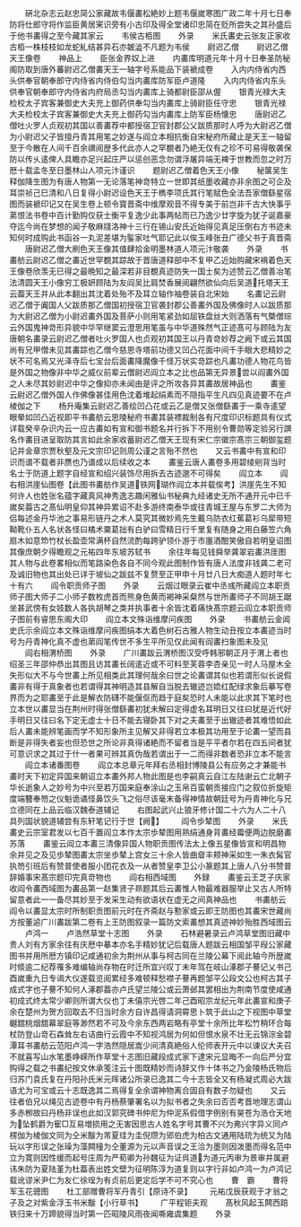 <!-- { "loadSidebar": true } -->
　　硏北杂志云赵忠简公家藏故韦偃畵松絶妙上题韦偃嵗寒图广政二年十月七日奉防将仕郎守将作监臣黄居宷识旁有小古印及得全堂诸印忠简在贬所尝失之其孙盛后于他书畵得之至今藏其家云
　　韦侯古栢图
　　外录
　　米氏畵史云张友正家收古栢一株枝枝如龙蛇糺结甚异石亦皴澁不凡题为韦侯
　　尉迟乙僧
　　尉迟乙僧天王像卷
　　神品上
　　臣张金界奴上进
　　内畵库明道元年十月十日奉圣防秘阁防取到唐外蕃尉迟乙僧畵天王一轴字号系能品下装褫成卷
　　入内内侍省内西头供奉官朝奉郎守内侍省内侍伯勾当内畵库防军臣卢道隆
　　入内内侍省内东头供奉官朝奉郎守内侍省内府局丞勾当内畵库上骑都尉臣邵从偓
　　银青光禄大夫检校太子宾客兼御史大夫充上御药供奉勾当内畵库上骑尉臣任守忠
　　银青光禄大夫检校太子宾客兼御史大夫充上御药勾当内畵库上防军臣杨懐忠
　　唐尉迟乙僧吐火罗人贞观初其国以善畵荐中都授宿卫官封郡公父跋质那时人呼为大尉迟乙僧为小尉迟父子皆擅丹青其用笔之妙遂与阎立本相抗衡自宋秘府所藏止是天王一轴留至于今散在人间千百余禩阅歴多代此亦人之罕覩者乃絶无仅有之珍不可易得敬袭保防以传乆逺俾人具瞻亦足兴起庄严以惩创恶念勿谓浮屠异端无裨于世教而忽之时万厯十载孟冬至日墨林山人项元汴谨识
　　题尉迟乙僧着色天王小像
　　秘箧吴生释伽降生图为有唐人物第一无论落笔神竒特立一世即其纸墨收藏亦非余图之可企及耳崇祯己巳清和八日复得小尉迟设色天王于檇李项氏其行笔赋色全法吾家僧繇星宿图而装褫印记又在吴生卷上顿令寳晋斋中维摩观音不得专美于前岂非千古大快事乎苐恨法书卷中百计勤购仅获士衡平复逸少此事两帖而已乃逸少廿字旋为犹子诞嘉豪夺迄今尚在梦想的闻子敬麻牋洛神十三行在锡山安氏近始得见真足压倒右方书迹未知何时成购此书函谷一丸泥差堪为鍳家吐气耶记此以俟玉峰张丑广德父书于真晋斋
　　唐尉迟乙僧大刷色天王像其值肆拾金明墨林道人项元汴敬袭
　　外录
　　书畵舫云尉迟乙僧之畵近世罕覩其踪故于晋唐道释部中不复甲乙近始购藏宋褙着色天王像卷欣羡无已得之最晩知之最深若非目覩真迹防失一国士矣为述赞云乙僧善冶笔法清圆天王小像穷工极妍顾陆为友阎吴比肩焚香展阅翩然欲仙向后吴道托塔天王云葢天王并从此本翻出其沈着处殆不及耳立轴作袖卷装自北宋始
　　名畵记云尉迟乙僧于阗国人父跋质那乙僧国初授宿卫官袭封郡公善畵外国及佛像时人以跋质那为大尉迟乙僧为小尉迟畵外国及菩萨小则用笔紧劲如屈铁盘丝大则洒落有气槩僧琮云外国鬼神竒形异貌中华罕继窦云澄思用笔虽与中华道殊然气正迹髙可与顾陆为友唐朝名畵录云尉迟乙僧者吐火罗国人也贞观初其国王以丹青竒妙荐之阙下或云其国尚有兄甲僧未见其畵踪也乙僧今慈恩寺塔前功德又凹凸花面中间千手眼大悲精妙之状不可名焉又光泽寺后七宝台后面畵降魔像千怪万状实竒踪也凡畵功德人物花鸟皆是外国之物像非中华之威仪前辈云僧尉迟阎立本之比也品第无异景尝以阎畵外国之人未尽其妙尉迟中华之像抑亦未闻由是评之所攻各异其畵故居神品也
　　畵鉴云尉迟乙僧外国人作佛像甚佳用色沈着堆起绢素而不隠指平生凡四见真迹要不在卢棱伽之下
　　杨升庵集云尉迟乙善绘凹凸花或云乙是僧又张僧繇畵于一乘寺逺望眼晕如凹凸近视即平书畵舫云思陵秘府书畵其装褾裁制各有尺度印识标题具有仪式详载癸辛杂识内云一应古畵如有宣和御书题名并行拆下不用别令曹勋等定验另行譔名作畵目进呈取防其言如此余家收蓄尉迟乙僧天王现有宋仁宗徽宗髙宗三朝御玺题记并金章宗贾秋壑及元文宗印记则周公谨之言殆不然也
　　又云书畵中有宣和印识而谱不载者非赝也乃谱成以后续收之本
　　畵鉴云唐人畵卷多用碧绫剜背当时名士于防道上题字自经宣和绍兴装饰尽用拆去古迹邈不可得矣
　　阎立本
　　阎右相洪崖仙图卷【此图书畵舫作吴道铁网瑚作阎立本并载俟考】洪崖先生不知何许人也姓张名蕴字藏真风神秀逸志趣闲雅仙书秘典九经诸史无所不通开元中已千嵗矣葢古之髙仙明皇仰其神异累诏不赴多游终南泰华或往青城王屋与东罗二大师为侣每述金丹华池之事易形链丹之术人莫究其微妙焉先生戴乌防衣红蕉葛衫乌犀带短靿靴仆五人名状各怪曰橘术粟葛拙有白驴曰雪精日行千里复有随身之用白藤笠六角扇木如意笻竹杖长盈壶常满杯自然流酌每跨驴领仆游于市廛酒酣笑傲自若明皇诏图其像庶朝夕得瞻观之元祐四年东坡苏轼书
　　余往年每见钱舜举龚翠岩畵洪厓图其人物与此卷畧相似而笔路染色各自不同今观此图制作皆有唐人法度非钱龚二老可及诚旧物也其出处已详于坡仙之跋兹不复赘至正甲申十月廿八日大痴道人题时年七十有六
　　阎令职贡师子图
　　外录
　　云烟过眼录云崔中丞彧所藏阎立本职贡师子图大师子二小师子数枚虎首而熊身色黄而褐神采粲然与世所畵师子不同胡王踞坐甚武傍有女妓数人各执胡琴之类并执事者十余皆沈着痛快髙宗题云阎立本职贡师子图前有睿思东阁大印
　　阎立本文殊诣维摩问疾图
　　外录
　　书畵舫云金阊史氏示余阎立本文殊诣维摩问疾图绢本大着色树石古雅人物生动丑按立本畵迹当时号为丹青神化真不虚也苐阎笔传世不多生平所见仅此闻有阎畵扫象图未及见
　　阎右相渭桥图
　　外录
　　广川畵跋云渭桥图汉受呼韩邪朝正月于渭上者也绍圣三年邵仲恭出其图且访其畵长阔逺近或不可料至芙蓉李杏亲见一时人马屋木全失形似大不与今世畵上所见相类此其理何哉余曰世之论畵谓其似也若谓形似长说假畵非有得于真象者也若谓得其神明造其县解自当脱去辙迹岂嫓红配绿求象后摹写卷界而为之耶畵至于此是解衣防礴不能偃伛而趋于庭矣恐时人未能以此求其下笔时也立本世以畵显当在荆州时得张僧繇畵初犹未解曰定得虚名耳明日又往曰犹是近代好手明日又往曰名下定无虚士十日不能去寝卧其下对之夫畵至于出辙迹者其难悟如此后人畵未能辨笔画而学不知形象所主见解又非得若立本极其功用至于论畵一望而县断是非得失者妄也但恐世之所论非真得诸絶而不留者当是平平者尔若在四五间者犹可意识求之其过于什一者果可辨其真伪哉若谓出于一二而得非数者恐非立本不能言
　　阎立本诸番图卷
　　阎立本总章元年拜右丞相封博陵县公有应务之才兼能书畵时天下初定异国来朝诏立本畵外邦人物此图是也李嗣真云自江左陆谢云亡北朝子华长逝象人之妙号为中兴至若万国来庭奉涂山之玉帛百蛮朝贡接应门之叙位折旋矩度端簪奉笏之仪魁诡谲怪鼻饮头飞之俗尽该毫末备得神情故朝廷号为丹青神化与兄立德同在上品云临汉魏泰道辅记
　　右图起武兴止狼牙修计国二十六为人二十八具列国状貌道辅尝有东轩笔记行于世【阙】
　　阎令歩辇图
　　外录
　　米氏畵史云宗室君发以七百千置阎立本作太宗歩辇图用熟绢通身背畵经霉便两边脱磨畵苏落
　　畵鉴云阎立本畵三清像异国人物职贡图传法太上像五星像皆宣和明昌物余并见之及见歩辇图畵太宗坐歩辇上宫女三十余人皆曲睂丰颊神采如生一朱衣髯官执笏引班后有赞普使者服小团花衣及一从者赞皇李卫公小篆题其上唐人八分书赞普辞婚事宋髙宗题印完真竒物也
　　阎右相西域图
　　外録
　　畵鉴云王芝子庆家收阎令畵西域图为畵品第一赵集贤子昻题其后云畵惟人物最难器服举止又古人所特留意者此一一备尽其妙至于发采生动有欲语状在虚无之间真神品也
　　书畵舫云阎令以畵显太宗时所制职贡图前元时在齐斋赵与懃家或云即王防图也其畵宋世藏尚方按董逌广川畵跋第二卷有上王防图叙录一篇防文索畵想其真迹神妙殆胜西域图云
　　卢鸿一
　　卢浩然草堂十志图
　　外录
　　石林避暑录云卢鸿草堂图旧藏中贵人刘有方家余往有庆厯中摹本亦名手精妙犹记后载唐人题跋云相国邹平叚公家藏图书并用所厯方镇印记咸通初余为荆州从事与柯古同在兰陵公幕下阅此轴今所歴嵗时倐逾二纪荐罹多难编轴尚存物在时迁所宜兴叹丁未年驾在岐山涿郡子謩记乂书己酉嵗重九日专谒大仪遂载览阅累经多难顿释愁襟子謩再题邹平公段文公也柯古其子成式字也子謩不知何人涿郡葢亦卢氏望兰陵公或云萧邺其罢相出为荆南节度使咸通初成式终太常少卿则所谓大仪也丁未僖宗光啓二年己酉昭宗龙纪元年此畵宣和庚子余在楚州为贺方回取去不归当时余方自许昌得请洞霄思卜筑于此山之下视图中草堂樾舘桃烟舘幕翠庭等渺然若不可及今余东西两岩略有亭堂十余所比年松竹稍环合每杖防登山竒石森耸左右诘曲行云霞中不知视鸿居为何如但恨水泉不壮无云锦淙金碧潭耳书畵舫云范阳卢鸿一字浩然隠居嵩少间清真絶俗人伦师表开元中以谏议大夫召不就喜写山水笔墨峥嵘所作草堂十志图旧藏段成式家下逮宋元显晦不一向后严分宜购得之载之书畵纪按文休承笺注云十图既精妙而诗辞又作十体书之乃金陵杨氏物后归苏门袁氏复在丹阳孙氏米元晖诸公所录已逸其二今十志皆全又有杨凝式周必大跋语尤为可宝或云十志既逸其二焉得复全余谓神物离合固自有数子勿疑也
　　又云往者伯兄以绳见古迹卷中有丹杨蔡肇署名以为拟书者之失余曰否否考晋地理志谓山多赤栁故曰丹杨非误也此如汉郭究碑书仲尼为仲泥系假借字例别有昊苍为浩仓天地为坠鹤爵为寉□互易増损用之无害因思古人姓名字号其曹不兴为弗兴字异义同卢楞伽为棱伽文同为仝米黻为芾夏珪为圭倪瓒为郳伯虎为柏古文通用陆珫为统又为陆玩以字形误之张璪为藻闗穜为仝董源为元以声音误之王洽为墨则因泼墨而得名范中立为寛则因性缓而起号庄周为严荀卿为孙魏征为证呉道为道元丙审为景审并属避讳朱防为夏陆堇为杜葢表出姓文壁为征明陈淳为道复则以字行非如卢鸿一为卢鸿记载讹谬米尹仁为友仁徐珵为有贞前后更定后学不可不究心也
　　曹　霸
　　曹将军玉花骢图
　　杜工部赠曹将军丹青引【原诗不录】
　　元祐戊辰获观于才翁之子及之对紫金浮玉书米黻【小行草书】
　　广平程钜夫观
　　髙秋风起玉闗西踣铁归来十万蹄貌得当时第一匹昭陵风雨夜闻嘶雍虞集题
　　外录
